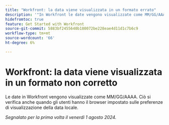 ```yaml
---
title: "Workfront: la data viene visualizzata in un formato errato"
description: '"In Workfront le date vengono visualizzate come MM/GG/AAAA. Ciò si verifica anche quando gli utenti hanno il browser impostato sulle preferenze di visualizzazione della data locale. ”'
hidefromtoc: true
feature: Get Started with Workfront
source-git-commit: 5883bf2455640b180072be228eae4d11d1c7b6c9
workflow-type: tm+mt
source-wordcount: '66'
ht-degree: 6%

---
```



# Workfront: la data viene visualizzata in un formato non corretto

Le date in Workfront vengono visualizzate come MM/GG/AAAA. Ciò si verifica anche quando gli utenti hanno il browser impostato sulle preferenze di visualizzazione della data locale.

_Segnalato per la prima volta il venerdì 1 agosto 2024._

